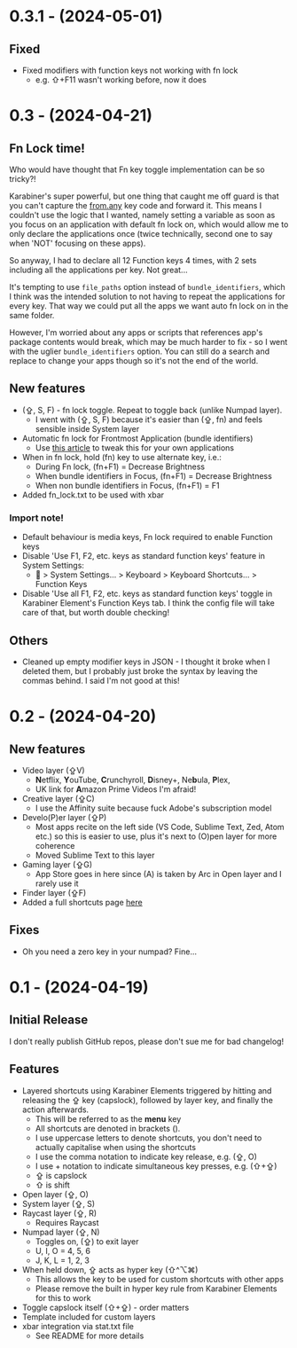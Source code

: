 # 0.3.1 - (2024-05-01)
## Fixed
- Fixed modifiers with function keys not working with fn lock
	- e.g. ⇧+F11 wasn't working before, now it does
# 0.3 - (2024-04-21)
## Fn Lock time!
Who would have thought that Fn key toggle implementation can be so tricky?!

Karabiner's super powerful, but one thing that caught me off guard is that you can't capture the [from.any](https://karabiner-elements.pqrs.org/docs/json/complex-modifications-manipulator-definition/from/any/) key code and forward it. This means I couldn't use the logic that I wanted, namely setting a variable as soon as you focus on an application with default fn lock on, which would allow me to only declare the applications once (twice technically, second one to say when 'NOT' focusing on these apps).

So anyway, I had to declare all 12 Function keys 4 times, with 2 sets including all the applications per key. Not great...

It's tempting to use `file_paths` option instead of `bundle_identifiers`, which I think was the intended solution to not having to repeat the applications for every key. That way we could put all the apps we want auto fn lock on in the same folder.

However, I'm worried about any apps or scripts that references app's package contents would break, which may be much harder to fix - so I went with the uglier `bundle_identifiers` option. You can still do a search and replace to change your apps though so it's not the end of the world.
## New features
- (⇪, S, F) - fn lock toggle. Repeat to toggle back (unlike Numpad layer).
	- I went with (⇪, S, F) because it's easier than (⇪, fn) and feels sensible inside System layer
- Automatic fn lock for Frontmost Application (bundle identifiers)
	- Use [this article](https://karabiner-elements.pqrs.org/docs/json/complex-modifications-manipulator-definition/conditions/frontmost-application/) to tweak this for your own applications
- When in fn lock, hold (fn) key to use alternate key, i.e.:
	- During Fn lock, (fn+F1) = Decrease Brightness
	- When bundle identifiers in Focus, (fn+F1) = Decrease Brightness
	- When non bundle identifiers in Focus, (fn+F1) = F1
- Added fn_lock.txt to be used with xbar
### Import note!
- Default behaviour is media keys, Fn lock required to enable Function keys
- Disable 'Use F1, F2, etc. keys as standard function keys' feature in System Settings:
	-  > System Settings… > Keyboard > Keyboard Shortcuts… > Function Keys
- Disable 'Use all F1, F2, etc. keys as standard function keys' toggle in Karabiner Element's Function Keys tab. I think the config file will take care of that, but worth double checking!
## Others
- Cleaned up empty modifier keys in JSON - I thought it broke when I deleted them, but I probably just broke the syntax by leaving the commas behind. I said I'm not good at this!
# 0.2 - (2024-04-20)
## New features
- Video layer (⇪V)
	- **N**etflix, **Y**ouTube, **C**runchyroll, **D**isney+, Ne**b**ula, **P**lex,
	- UK link for **A**mazon Prime Videos I'm afraid!
- Creative layer (⇪C)
	- I use the Affinity suite because fuck Adobe's subscription model
- Develo(P)er layer (⇪P)
	- Most apps recite on the left side (VS Code, Sublime Text, Zed, Atom etc.) so this is easier to use, plus it's next to (O)pen layer for more coherence
	- Moved Sublime Text to this layer
- Gaming layer (⇪G)
	- App Store goes in here since (A) is taken by Arc in Open layer and I rarely use it
- Finder layer (⇪F)
- Added a full shortcuts page [here](Shortcuts.md)
## Fixes
- Oh you need a zero key in your numpad? Fine...
# 0.1 - (2024-04-19)

## Initial Release

I don't really publish GitHub repos, please don't sue me for bad changelog!
## Features
- Layered shortcuts using Karabiner Elements triggered by hitting and releasing the ⇪ key (capslock), followed by layer key, and finally the action afterwards.
	- This will be referred to as the **menu** key
	- All shortcuts are denoted in brackets ().
	- I use uppercase letters to denote shortcuts, you don't need to actually capitalise when using the shortcuts
	- I use the comma notation to indicate key release, e.g. (⇪, O)
	- I use + notation to indicate simultaneous key presses, e.g. (⇧+⇪)
	- ⇪ is capslock
	- ⇧ is shift
- Open layer (⇪, O)
- System layer (⇪, S)
- Raycast layer (⇪, R)
	- Requires Raycast
- Numpad layer (⇪, N)
	- Toggles on, (⇪) to exit layer
	- U, I, O = 4, 5, 6
	- J, K, L = 1, 2, 3
- When held down, ⇪ acts as hyper key (⇧^⌥⌘)
	- This allows the key to be used for custom shortcuts with other apps
	- Please remove the built in hyper key rule from Karabiner Elements for this to work
- Toggle capslock itself (⇧+⇪) - order matters
- Template included for custom layers
- xbar integration via stat.txt file
	- See README for more details